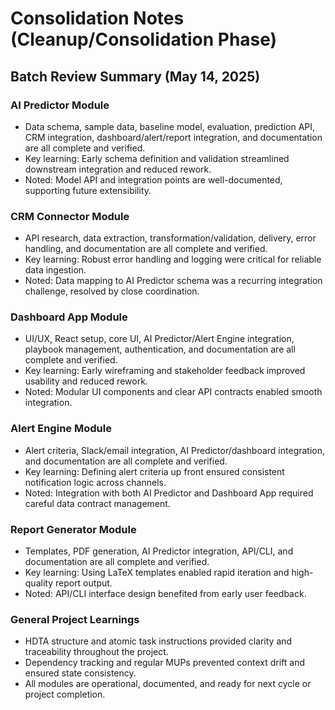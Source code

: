 # Consolidation Notes (Cleanup/Consolidation Phase)

## Batch Review Summary (May 14, 2025)

### AI Predictor Module
- Data schema, sample data, baseline model, evaluation, prediction API, CRM integration, dashboard/alert/report integration, and documentation are all complete and verified.
- Key learning: Early schema definition and validation streamlined downstream integration and reduced rework.
- Noted: Model API and integration points are well-documented, supporting future extensibility.

### CRM Connector Module
- API research, data extraction, transformation/validation, delivery, error handling, and documentation are all complete and verified.
- Key learning: Robust error handling and logging were critical for reliable data ingestion.
- Noted: Data mapping to AI Predictor schema was a recurring integration challenge, resolved by close coordination.

### Dashboard App Module
- UI/UX, React setup, core UI, AI Predictor/Alert Engine integration, playbook management, authentication, and documentation are all complete and verified.
- Key learning: Early wireframing and stakeholder feedback improved usability and reduced rework.
- Noted: Modular UI components and clear API contracts enabled smooth integration.

### Alert Engine Module
- Alert criteria, Slack/email integration, AI Predictor/dashboard integration, and documentation are all complete and verified.
- Key learning: Defining alert criteria up front ensured consistent notification logic across channels.
- Noted: Integration with both AI Predictor and Dashboard App required careful data contract management.

### Report Generator Module
- Templates, PDF generation, AI Predictor integration, API/CLI, and documentation are all complete and verified.
- Key learning: Using LaTeX templates enabled rapid iteration and high-quality report output.
- Noted: API/CLI interface design benefited from early user feedback.

### General Project Learnings
- HDTA structure and atomic task instructions provided clarity and traceability throughout the project.
- Dependency tracking and regular MUPs prevented context drift and ensured state consistency.
- All modules are operational, documented, and ready for next cycle or project completion.
